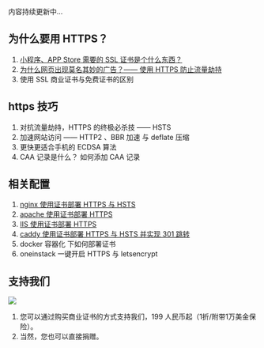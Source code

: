 内容持续更新中...

## 为什么要用 HTTPS？
 
 1. [小程序、APP Store 需要的 SSL 证书是个什么东西？](./content/why-https.md)
 2. [为什么网页出现莫名其妙的广告？—— 使用 HTTPS 防止流量劫持](./content/useHTTPS.md)
 3. 使用 SSL 商业证书与免费证书的区别


## https 技巧

1. 对抗流量劫持，HTTPS 的终极必杀技 —— HSTS
2. 加速网站访问 —— HTTP2 、BBR 加速 与 deflate 压缩
3. 更快更适合手机的 ECDSA 算法
4. CAA 记录是什么？ 如何添加 CAA 记录


## 相关配置


1. [nginx 使用证书部署 HTTPS 与 HSTS](example/nginx/NginxCertificateDeployment.md)
2. [apache 使用证书部署 HTTPS](example/Apache/Apache2-xCertificateDeployment.md)
3. [IIS 使用证书部署 HTTPS](example/IIS/IIS7SSL.md)
4. [caddy 使用证书部署 HTTPS 与 HSTS 并实现 301 跳转](example/caddy/README.md)
5. docker 容器化 下如何部署证书
6. oneinstack 一键开启 HTTPS 与 letsencrypt


## 支持我们

![](https://ws1.sinaimg.cn/large/a3fc3b79gy1fu70jj4bjkj205k05kglu.jpg)

1. 您可以通过购买商业证书的方式支持我们，199 人民币起（1折/附带1万美金保险）。
2. 当然，您也可以直接捐赠。
